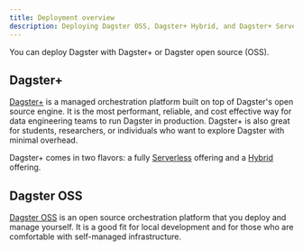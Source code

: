 ```yaml
---
title: Deployment overview
description: Deploying Dagster OSS, Dagster+ Hybrid, and Dagster+ Serverless.
---
```


You can deploy Dagster with Dagster+ or Dagster open source (OSS).

## Dagster+

[Dagster+](/deployment/dagster-plus) is a managed orchestration platform built on top of Dagster's open source engine. It is the most performant, reliable, and cost effective way for data engineering teams to run Dagster in production. Dagster+ is also great for students, researchers, or individuals who want to explore Dagster with minimal overhead.

Dagster+ comes in two flavors: a fully [Serverless](/deployment/dagster-plus/serverless) offering and a [Hybrid](/deployment/dagster-plus/hybrid) offering.

## Dagster OSS

[Dagster OSS](/deployment/oss) is an open source orchestration platform that you deploy and manage yourself. It is a good fit for local development and for those who are comfortable with self-managed infrastructure.
